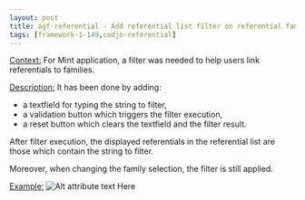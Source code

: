 ```yaml
---
layout: post
title: agf-referential - Add referential list filter on referential family GUI
tags: [framework-1-149,codjo-referential]
---
```

<u>Context:</u>
For Mint application, a filter was needed to help users link referentials to families.

<u>Description:</u>
It has been done by adding:
- a textfield for typing the string to filter,
- a validation button which triggers the filter execution,
- a reset button which clears the textfield and the filter result.

After filter execution, the displayed referentials in the referential list are those which contain the string to filter.

Moreover, when changing the family selection, the filter is still applied.

<u>Example:</u>
![Alt attribute text Here](attachments/FilterRefFamily.JPG|align=center)